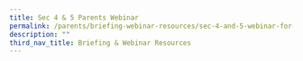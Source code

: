 ```yaml
---
title: Sec 4 & 5 Parents Webinar
permalink: /parents/briefing-webinar-resources/sec-4-and-5-webinar-for-parents/
description: ""
third_nav_title: Briefing & Webinar Resources
---
```

